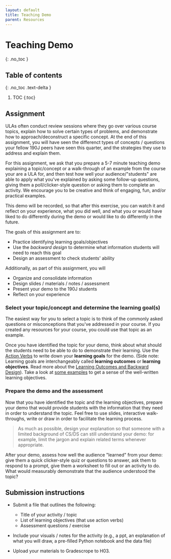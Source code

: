 ```yaml
---
layout: default
title: Teaching Demo
parent: Resources
---
```


# Teaching Demo
{: .no_toc }

## Table of contents
{: .no_toc .text-delta }

1. TOC
{:toc}


## Assignment 

ULAs often conduct review sessions where they go over various course topics, explain how to solve certain types of problems, and demonstrate how to approach/deconstruct a specific concept. At the end of this assignment, you will have seen the differenct types of concepts / questions your fellow 190J peers have seen this quarter, and the strategies they use to address and explain them.

For this assignment, we ask that you prepare a 5-7 minute teaching demo explaining a topic/concept or a walk-through of an example from the course your are a ULA for, and then test how well your audience/"students" are able to apply what you've explained by asking some follow-up questions, giving them a poll/clicker-style question or asking them to complete an activity.
We encourage you to be creative and think of engaging, fun, and/or practical examples. 

This demo will be recorded, so that after this exercise, you can watch it and reflect on your experience, what you did well, and what you or would have liked to do differently during the demo or would like to do differently in the future.

The goals of this assignment are to:
* Practice identifying learning goals/objectives 
* Use the _backward design_ to determine what information students will need to reach this goal
* Design an assessment to check students' ability

Additionally, as part of this assignment, you will 
* Organize and consolidate information
* Design slides / materials / notes / assessment
* Present your demo to the 190J students
* Reflect on your experience

### Select your topic/concept and determine the learning goal(s)

The easiest way for you to select a topic is to think of the commonly asked questions or misconceptions that you've addressed in your course.
If you created any resources for your course, you could use that topic as an example.

Once you have identified the topic for your demo, think about what should the students need to be able to do to demonstrate their learning. Use the [Action Verbs](https://www.celt.iastate.edu/teaching/preparing-to-teach/tips-on-writing-course-goalslearning-outcomes-and-measureable-learning-objectives/) to write down your **learning goals** for the demo. (Side note: Learning goals are interchangeably called **learning outcomes** or **learning objectives**. Read more about the [Learning Outcomes and Backward Design](https://oia.arizona.edu/content/290)). Take a look at [some examples](https://examples.yourdictionary.com/well-written-examples-of-learning-objectives.html) to get a sense of the well-written learning objectives.

### Prepare the demo and the assessment
Now that you have identified the topic and the learning objectives, prepare your demo that would provide students with the information that they need in order to understand the topic. Feel free to use slides, interactive walk-throughs, write or draw in order to facilitate the learning process.

> As much as possible, design your explanation so that someone with a limited background of CS/DS can still understand your demo: for example, limit the jargon and explain related terms whenever appropriate.

After your demo, assess how well the audience "learned" from your demo: give them a quick clicker-style quiz or questions to answer, ask them to respond to a prompt, give them a worksheet to fill out or an activity to do. 
What would measurably demonstrate that the audience understood the topic?


## Submission instructions
   
* Submit a file that outlines the following:
  * Title of your activity / topic
  * List of learning objectives (that use action verbs)
  * Assessment questions / exercise

* Include your visuals / notes for the activity (e.g., a ppt, an explanation of what you will draw, a pre-filled Python notebook and the data file)

* Upload your materials to Gradescrope to H03.

